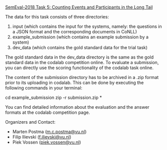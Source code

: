 [SemEval-2018 Task 5: Counting Events and Participants in the Long Tail](https://competitions.codalab.org/competitions/17285)

The data for this task consists of three directories:
1) input (which contains the input for the systems, namely: the questions in a JSON format and the corresponding documents in CoNLL)
2) example_submission (which contains an example submission by a system)
3) dev_data (which contains the gold standard data for the trial task)

The gold standard data in the dev_data directory is the same as the gold standard data in the codalab competition online. To evaluate a submission, you can directly use the scoring functionality of the codalab task online.


The content of the submission directory has to be archived in a .zip format prior to its uploading in codalab. This can be done by executing the following commands in your terminal:

cd example_submission
zip -r submission.zip *

You can find detailed information about the evaluation and the answer formats at the codalab competition page.

Organizers and Contact:
* Marten Postma (m.c.postma@vu.nl)
* Filip Ilievski (f.ilievski@vu.nl)
* Piek Vossen (piek.vossen@vu.nl)

